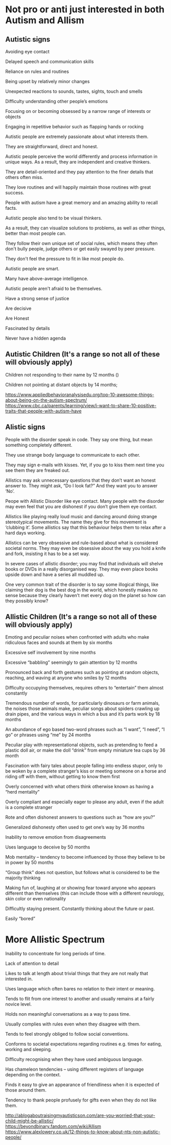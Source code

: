 
# Not pro or anti just interested in both Autism and Allism

## Autistic signs 

Avoiding eye contact

Delayed speech and communication skills

Reliance on rules and routines

Being upset by relatively minor changes

Unexpected reactions to sounds, tastes, sights, touch and smells

Difficulty understanding other people’s emotions

Focusing on or becoming obsessed by a narrow range of interests or objects

Engaging in repetitive behavior such as flapping hands or rocking


Autistic people are extremely passionate about what interests them.

They are straightforward, direct and honest.

Autistic people perceive the world differently and process information in unique ways. As a result, they are independent and creative thinkers.

They are detail-oriented and they pay attention to the finer details that others often miss.

They love routines and will happily maintain those routines with great success.

People with autism have a great memory and an amazing ability to recall facts.

Autistic people also tend to be visual thinkers.

As a result, they can visualize solutions to problems, as well as other things, better than most people can.

They follow their own unique set of social rules, which means they often don't bully people, judge others or get easily swayed by peer pressure.

They don't feel the pressure to fit in like most people do. 

Autistic people are smart.

Many have above-average intelligence. 

Autistic people aren't afraid to be themselves.

Have a strong sense of justice

Are decisive

Are Honest

Fascinated by details

Never have a hidden agenda

## Autistic Children (It's a range so not all of these will obviously apply)

Children not responding to their name by 12 months ()

Children not pointing at distant objects by 14 months;


https://www.appliedbehavioranalysisedu.org/top-10-awesome-things-about-being-on-the-autism-spectrum/
https://www.cbc.ca/parents/learning/view/i-want-to-share-10-positive-traits-that-people-with-autism-have  



## Alistic signs

People with the disorder speak in code. They say one thing, but mean something completely different.
 
They use strange body language to communicate to each other. 

They may sign e-mails with kisses. Yet, if you go to kiss them next time you see them they are freaked out.


Allistics may ask unnecessary questions that they don’t want an honest answer to. They might ask, “Do I look fat?” And they want you to answer ‘No’. 

Peope with Allistic Disorder like eye contact. Many people with the disorder may even feel that you are dishonest if you don’t give them eye contact.


Allistics like playing really loud music and dancing around doing strange stereotypical movements. The name they give for this movement is ‘clubbing it’. Some allistics say that this behaviour helps them to relax after a hard days working. 





Allistics can be very obsessive and rule-based about what is considered societal norms. They may even be obsessive about the way you hold a knife and fork, insisting it has to be a set way.


In severe cases of allistic disorder; you may find that individuals will shelve books or DVDs in a really disorganised way.
They may even place books upside down and have a series all muddled up. 


One very common trait of the disorder is to say some illogical things, like claiming their dog is the best dog in the world, which honestly makes no sense because they clearly haven’t met every dog on the planet so how can they possibly know?



## Allistic Children (It's a range so not all of these will obviously apply)

Emoting and peculiar noises when confronted with adults who make ridiculous faces and sounds at them by six months

Excessive self involvement by nine months

Excessive “babbling” seemingly to gain attention by 12 months

Pronounced back and forth gestures such as pointing at random objects, reaching, and waving at anyone who smiles by 12 months

Difficulty occupying themselves, requires others to “entertain” them almost constantly

Tremendous number of words, for particularly dinosaurs or farm animals, the noises those animals make, peculiar songs about spiders crawling up drain pipes, and the various ways in which a bus and it’s parts work by 18 months

An abundance of ego based two-word phrases such as “I want”, “I need”, “I go” or phrases using “me” by 24 months

Peculiar play with representational objects, such as pretending to feed a plastic doll air, or make the doll “drink” from empty miniature tea cups by 36 month

Fascination with fairy tales about people falling into endless stupor, only to be woken by a complete stranger’s kiss or meeting someone on a horse and riding off with them, without getting to know them first

Overly concerned with what others think otherwise known as having a “herd mentality”

Overly compliant and especially eager to please any adult, even if the adult is a complete stranger

Rote and often dishonest answers to questions such as “how are you?”

Generalized dishonesty often used to get one’s way by 36 months

Inability to remove emotion from disagreements

Uses language to deceive by 50 months

Mob mentality – tendency to become influenced by those they believe to be in power by 50 months

“Group think” does not question, but follows what is considered to be the majority thinking

Making fun of, laughing at or showing fear toward anyone who appears different than themselves (this can include those with a different neurology, skin color or even nationality

Difficultly staying present.  Constantly thinking about the future or past.

Easily “bored”


# More Allistic Spectrum

Inability to concentrate for long periods of time.

Lack of attention to detail

Likes to talk at length about trivial things that they are not really that interested in.

Uses language which often bares no relation to their intent or meaning.

Tends to flit from one interest to another and usually remains at a fairly novice level.

Holds non meaningful conversations as a way to pass time.

Usually complies with rules even when they disagree with them.

Tends to feel strongly obliged to follow social conventions.

Conforms to societal expectations regarding routines e.g. times for eating, working and sleeping.

Difficulty recognising when they have used ambiguous language.

Has chameleon tendencies – using different registers of language depending on the context.

Finds it easy to give an appearance of friendliness when it is expected of those around them.

Tendency to thank people profusely for gifts even when they do not like them.




http://ablogaboutraisingmyautisticson.com/are-you-worried-that-your-child-might-be-allistic/  
https://beyondbinary.fandom.com/wiki/Allism  
https://www.alexlowery.co.uk/12-things-to-know-about-nts-non-autistic-people/




